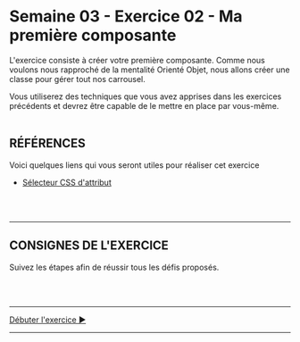 # Semaine 03 - Exercice 02 - Ma première composante

L'exercice consiste à créer votre première composante. Comme nous voulons nous rapproché de la mentalité Orienté Objet, nous allons créer une classe pour gérer tout nos carrousel.

Vous utiliserez des techniques que vous avez apprises dans les exercices précédents et devrez être capable de le mettre en place par vous-même.
<br><br>

## RÉFÉRENCES

Voici quelques liens qui vous seront utiles pour réaliser cet exercice

- [Sélecteur CSS d'attribut ](https://css-tricks.com/almanac/selectors/a/attribute/)

<br><br><hr>

## CONSIGNES DE L'EXERCICE

Suivez les étapes afin de réussir tous les défis proposés.

<br><br>

<hr>

[Débuter l'exercice ▶](_readme/a.md)

<hr>
